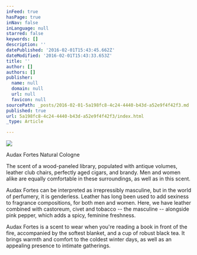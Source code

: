 ```yaml
---
inFeed: true
hasPage: true
inNav: false
inLanguage: null
starred: false
keywords: []
description: ''
datePublished: '2016-02-01T15:43:45.662Z'
dateModified: '2016-02-01T15:43:33.653Z'
title: ''
author: []
authors: []
publisher:
  name: null
  domain: null
  url: null
  favicon: null
sourcePath: _posts/2016-02-01-5a198fc8-4c24-4440-b43d-a52e9f4f42f3.md
published: true
url: 5a198fc8-4c24-4440-b43d-a52e9f4f42f3/index.html
_type: Article

---
```

![](https://the-grid-user-content.s3-us-west-2.amazonaws.com/8250897c-7ad6-466c-9161-f39cb77d54de.jpg)

Audax Fortes Natural Cologne

The scent of a wood-paneled library, populated with antique volumes, 
leather club chairs, perfectly aged cigars, and brandy. Men and women 
alike are equally comfortable in these surroundings, as well as in this 
scent.
  
Audax Fortes can be interpreted as irrepressibly masculine, but in the 
world of perfumery, it is genderless. Leather has long been used to add 
sexiness to fragrance compositions, for both men and women. Here, we 
have leather combined with castoreum, civet and tobacco -- the masculine --
alongside pink pepper, which adds a spicy, feminine freshness.
  
Audax Fortes is a scent to wear when you're reading a book in front of 
the fire, accompanied by the softest blanket, and a cup of robust black 
tea. It brings warmth and comfort to the coldest winter days, as well as
an appealing presence to intimate gatherings.